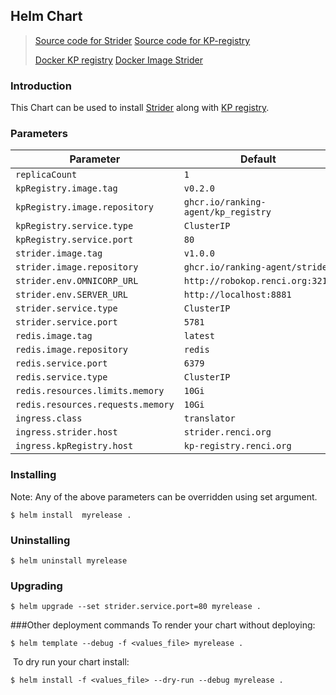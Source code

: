 Helm Chart
---
> [Source code for Strider](https://github.com/ranking-agent/strider)
> [Source code for KP-registry](https://github.com/ranking-agent/kp_registry)
>
> [Docker KP registry](https://github.com/orgs/ranking-agent/packages/container/package/kp_registry)
> [Docker Image Strider](https://github.com/orgs/ranking-agent/packages/container/package/strider)

### Introduction 

This Chart can be used to install [Strider](https://strider.renci.org/docs) along with [KP registry](https://kp-registry.renci.org/docs).

### Parameters

| Parameter |  Default |
| --------- |  ----    | 
| `replicaCount` | `1`
| `kpRegistry.image.tag` | `v0.2.0`
| `kpRegistry.image.repository` | `ghcr.io/ranking-agent/kp_registry`
| `kpRegistry.service.type` | `ClusterIP`
| `kpRegistry.service.port` | `80`
| `strider.image.tag` | `v1.0.0`
| `strider.image.repository` | `ghcr.io/ranking-agent/strider`
| `strider.env.OMNICORP_URL` | `http://robokop.renci.org:3210`
| `strider.env.SERVER_URL` | `http://localhost:8881`
| `strider.service.type` | `ClusterIP`
| `strider.service.port` | `5781`
| `redis.image.tag` | `latest`
| `redis.image.repository` | `redis`
| `redis.service.port` | `6379`
| `redis.service.type` | `ClusterIP`
| `redis.resources.limits.memory` | `10Gi`
| `redis.resources.requests.memory` | `10Gi`
| `ingress.class` | `translator`
| `ingress.strider.host` | `strider.renci.org`
| `ingress.kpRegistry.host` | `kp-registry.renci.org`

### Installing 

Note:  Any of the above parameters can be overridden using set argument. 
```shell script
$ helm install  myrelease . 
```

### Uninstalling

```shell script
$ helm uninstall myrelease
```

### Upgrading

```shell script
$ helm upgrade --set strider.service.port=80 myrelease . 
```

###Other deployment commands
To render your chart without deploying:
 
```shell script
$ helm template --debug -f <values_file> myrelease .
```
​
To dry run your chart install: 
```console
$ helm install -f <values_file> --dry-run --debug myrelease .
```

